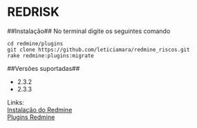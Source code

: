 REDRISK
======================
##Instalação##
No terminal digite os seguintes comando
```shell
cd redmine/plugins
git clone https://github.com/leticiamara/redmine_riscos.git
rake redmine:plugins:migrate
```

##Versões suportadas##
- 2.3.2
- 2.3.3

Links:  
[Instalação do Redmine](http://www.redmine.org/projects/redmine/wiki/RedmineInstall)  
[Plugins Redmine](http://www.redmine.org/projects/redmine/wiki/Plugins)
